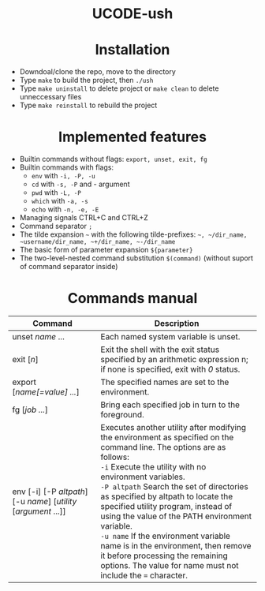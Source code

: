# <p align=center> UCODE-ush </p>

<h1 align=center> Installation </h1>

* Downdoal/clone the repo, move to the directory
* Type ```make``` to build the project, then ```./ush```
* Type ```make uninstall``` to delete project or ```make clean``` to delete unneccessary files
* Type ```make reinstall``` to rebuild the project

<h1 align=center> Implemented features </h1>

* Builtin commands without flags: ```export, unset, exit, fg```
* Builtin commands with flags:
  * ```env``` with ```-i, -P, -u```
  * ```cd``` with ```-s, -P``` and - argument
  * ```pwd``` with ```-L, -P```
  * ```which``` with ```-a, -s```
  * ```echo``` with ```-n, -e, -E``` 
* Managing signals CTRL+C and CTRL+Z
* Command separator ```;```
* The tilde expansion ```~``` with the following tilde-prefixes: ```~, ~/dir_name, ~username/dir_name, ~+/dir_name, ~-/dir_name```
* The basic form of parameter expansion ```${parameter}```
* The two-level-nested command substitution ```$(command)``` (without suport of command separator inside)

<h1 align=center> Commands manual </h1>

Command | Description
------- | -----------
unset *name* ... | Each named system variable is unset.
exit [*n*] | Exit the shell with the exit status specified by an arithmetic expression n; if none is specified, exit with *0* status.
export [*name[=value] ...*] | The specified names are set to the environment.
fg [*job ...*] | Bring each specified job in turn to the foreground.
env [-i] [-P *altpath*] [-u *name*] [*utility* [*argument* ...]] | Executes another utility after modifying the environment as specified on the command line. The options are as follows:<br> ```-i```      Execute the utility with no environment variables. <br>```-P altpath``` Search the set of directories as specified by altpath to locate the specified utility program, instead of using the value of the PATH environment variable.<br> ```-u name``` If the environment variable name is in the environment, then remove it before processing the remaining options. The value for name must not include the ```=``` character.

